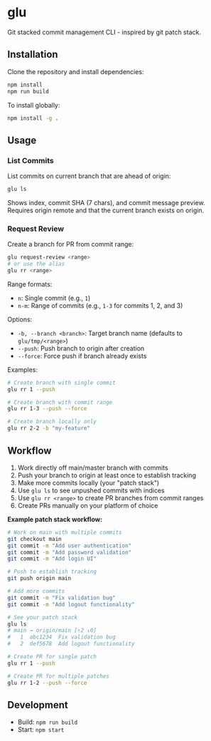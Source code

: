 # glu

Git stacked commit management CLI - inspired by git patch stack.

## Installation

Clone the repository and install dependencies:

```bash
npm install
npm run build
```

To install globally:

```bash
npm install -g .
```

## Usage

### List Commits

List commits on current branch that are ahead of origin:

```bash
glu ls
```

Shows index, commit SHA (7 chars), and commit message preview. Requires origin remote and that the current branch exists on origin.

### Request Review

Create a branch for PR from commit range:

```bash
glu request-review <range>
# or use the alias
glu rr <range>
```

Range formats:

- `n`: Single commit (e.g., `1`)
- `n-m`: Range of commits (e.g., `1-3` for commits 1, 2, and 3)

Options:

- `-b, --branch <branch>`: Target branch name (defaults to `glu/tmp/<range>`)
- `--push`: Push branch to origin after creation
- `--force`: Force push if branch already exists

Examples:

```bash
# Create branch with single commit
glu rr 1 --push

# Create branch with commit range
glu rr 1-3 --push --force

# Create branch locally only
glu rr 2-2 -b "my-feature"
```

## Workflow

1. Work directly off main/master branch with commits
2. Push your branch to origin at least once to establish tracking
3. Make more commits locally (your "patch stack")
4. Use `glu ls` to see unpushed commits with indices
5. Use `glu rr <range>` to create PR branches from commit ranges
6. Create PRs manually on your platform of choice

**Example patch stack workflow:**

```bash
# Work on main with multiple commits
git checkout main
git commit -m "Add user authentication"
git commit -m "Add password validation"
git commit -m "Add login UI"

# Push to establish tracking
git push origin main

# Add more commits
git commit -m "Fix validation bug"
git commit -m "Add logout functionality"

# See your patch stack
glu ls
# main → origin/main [↑2 ↓0]
#   1  abc1234  Fix validation bug
#   2  def5678  Add logout functionality

# Create PR for single patch
glu rr 1 --push

# Create PR for multiple patches
glu rr 1-2 --push --force
```

## Development

- Build: `npm run build`
- Start: `npm start`
